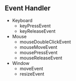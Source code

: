 ## Event Handler

- Keyboard
  - keyPressEvent
  - keyReleaseEvent
- Mouse
  - mouseDoubleClickEvent
  - mouseMoveEvent
  - mousePressEvent
  - mouseReleaseEvent
- Window
  - moveEvent
  - resizeEvent	

